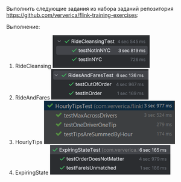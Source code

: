 Выполнить следующие задания из набора заданий репозитория https://github.com/ververica/flink-training-exercises:

Выполнение:

1. RideCleansing ![img.png](img.png)
2. RideAndFares ![img_1.png](img_1.png)
3. HourlyTips ![img_2.png](img_2.png)
4. ExpiringState ![img_3.png](img_3.png)